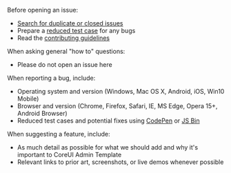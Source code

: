 Before opening an issue:

- [Search for duplicate or closed issues](https://github.com/patevs/m8s)
- Prepare a [reduced test case](https://css-tricks.com/reduced-test-cases/) for any bugs
- Read the [contributing guidelines](https://github.com/patevs/m8s/docs/CONTRIBUTING.md)

When asking general "how to" questions:

- Please do not open an issue here

When reporting a bug, include:

- Operating system and version (Windows, Mac OS X, Android, iOS, Win10 Mobile)
- Browser and version (Chrome, Firefox, Safari, IE, MS Edge, Opera 15+, Android Browser)
- Reduced test cases and potential fixes using [CodePen](https://codepen.io/) or [JS Bin](https://jsbin.com/)

When suggesting a feature, include:

- As much detail as possible for what we should add and why it's important to CoreUI Admin Template
- Relevant links to prior art, screenshots, or live demos whenever possible
